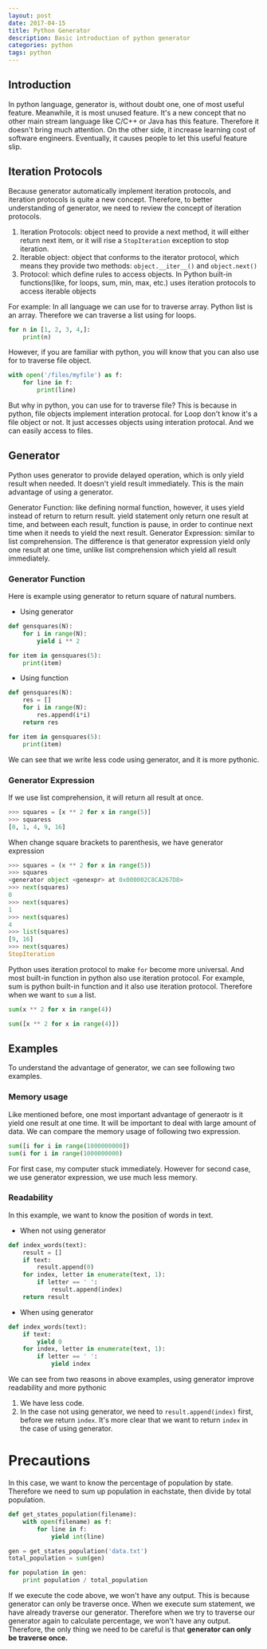 ```yaml
---
layout: post
date: 2017-04-15
title: Python Generator
description: Basic introduction of python generator
categories: python
tags: python
---
```


## Introduction

In python language, generator is, without doubt one, one of most useful feature. Meanwhile, it is most unused feature. It's a new concept that no other main stream language like C/C++ or Java has this feature. Therefore it doesn't bring much attention. On the other side, it increase learning cost of software engineers. Eventually, it causes people to let this useful feature slip.

## Iteration Protocols

Because generator automatically implement iteration protocols, and iteration protocols is quite a new concept. Therefore, to better understanding of generator, we need to review the concept of iteration protocols.

1. Iteration Protocols: object need to provide a next method, it will either return next item, or it will rise a `StopIteration` exception to stop iteration.
2. Iterable object: object that conforms to the iterator protocol, which means they provide two methods: `object.__iter__()` and `object.next()`
3. Protocol: which define rules to access objects. In Python built-in functions(like, for loops, sum, min, max, etc.) uses iteration protocols to access iterable objects

For example: In all language we can use for to traverse array. Python list is an array. Therefore we can traverse a list using for loops.

```python
for n in [1, 2, 3, 4,]:
    print(n)
```

However, if you are familiar with python, you will know that you can also use for to traverse file object.

```python
with open('/files/myfile') as f:
    for line in f:
        print(line)
```

But why in python, you can use for to traverse file? This is because in python, file objects implement interation protocal. for Loop don't know it's a file object or not. It just accesses objects using interation protocal. And we can easily access to files.

## Generator

Python uses generator to provide delayed operation, which is only yield result when needed. It doesn't yield result immediately. This is the main advantage of using a generator.

Generator Function: like defining normal function, however, it uses yield instead of return to return result. yield statement only return one result at time, and between each result, function is pause, in order to continue next time when it needs to yield the next result.
Generator Expression: similar to list comprehension. The difference is that generator expression yield only one result at one time, unlike list comprehension which yield all result immediately.

### Generator Function

Here is example using generator to return square of natural numbers.

- Using generator

```python
def gensquares(N):
    for i in range(N):
        yield i ** 2

for item in gensquares(5):
    print(item)
```

- Using function

```python
def gensquares(N):
    res = []
    for i in range(N):
        res.append(i*i)
    return res

for item in gensquares(5):
    print(item)
```

We can see that we write less code using generator, and it is more pythonic.

### Generator Expression

If we use list comprehension, it will return all result at once.

```python
>>> squares = [x ** 2 for x in range(5)]
>>> squaress
[0, 1, 4, 9, 16]
```

When change square brackets to parenthesis, we have generator expression

```python
>>> squares = (x ** 2 for x in range(5))
>>> squares
<generator object <genexpr> at 0x000002C8CA267D8>
>>> next(squares)
0
>>> next(squares)
1
>>> next(squares)
4
>>> list(squares)
[9, 16]
>>> next(squares)
StopIteration
```

Python uses iteration protocol to make `for` become more universal. And most built-in function in python also use iteration protocol. For example, sum is python built-in function and it also use iteration protocol. Therefore when we want to `sum` a list.

```python
sum(x ** 2 for x in range(4))
```

```python
sum([x ** 2 for x in range(4)])
```

## Examples

To understand the advantage of generator, we can see following two examples.

### Memory usage

Like mentioned before, one most important advantage of generaotr is it yield one result at one time. It will be important to deal with large amount of data. We can compare the memory usage of following two expression.

```python
sum([i for i in range(1000000000])
sum(i for i in range(1000000000)
```

For first case, my computer stuck immediately. However for second case, we use generator expression, we use much less memory.

### Readability

In this example, we want to know the position of words in text.

- When not using generator
```python
def index_words(text):
    result = []
    if text:
        result.append(0)
    for index, letter in enumerate(text, 1):
        if letter == ' ':
            result.append(index)
    return result
```

- When using generator
```python
def index_words(text):
    if text:
        yield 0
    for index, letter in enumerate(text, 1):
        if letter == ' ':
            yield index
```

We can see from two reasons in above examples, using generator improve readability and more pythonic

1. We have less code.
2. In the case not using generator, we need to `result.append(index)` first, before we return `index`. It's more clear that we want to return `index` in the case of using generator.

# Precautions

In this case, we want to know the percentage of population by state. Therefore we need to sum up population in eachstate, then divide by total population.

```python
def get_states_population(filename):
    with open(filename) as f:
        for line in f:
            yield int(line)

gen = get_states_population('data.txt')
total_population = sum(gen)

for population in gen:
    print population / total_population
```

If we execute the code above, we won't have any output. This is because generator can only be traverse once. When we execute sum statement, we have already traverse our generator. Therefore when we try to traverse our generator again to calculate percentage, we won't have any output. Therefore, the only thing we need to be careful is that <strong>generator can only be traverse once.</strong>
